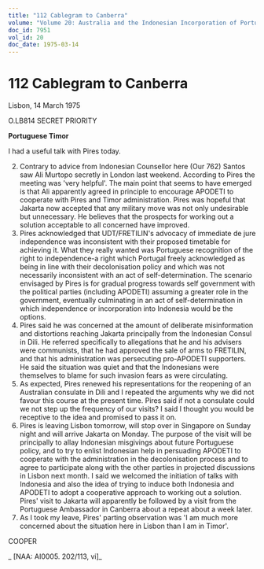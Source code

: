 ```yaml
---
title: "112 Cablegram to Canberra"
volume: "Volume 20: Australia and the Indonesian Incorporation of Portuguese Timor, 1974-1976"
doc_id: 7951
vol_id: 20
doc_date: 1975-03-14
---
```


# 112 Cablegram to Canberra

Lisbon, 14 March 1975

O.LB814 SECRET PRIORITY

**Portuguese Timor**

I had a useful talk with Pires today.

  2. Contrary to advice from Indonesian Counsellor here (Our 762) Santos saw Ali Murtopo secretly in London last weekend. According to Pires the meeting was 'very helpful'. The main point that seems to have emerged is that Ali apparently agreed in principle to encourage APODETI to cooperate with Pires and Timor administration. Pires was hopeful that Jakarta now accepted that any military move was not only undesirable but unnecessary. He believes that the prospects for working out a solution acceptable to all concerned have improved.
  3. Pires acknowledged that UDT/FRETILIN's advocacy of immediate de jure independence was inconsistent with their proposed timetable for achieving it. What they really wanted was Portuguese recognition of the right to independence-a right which Portugal freely acknowledged as being in line with their decolonisation policy and which was not necessarily inconsistent with an act of self-determination. The scenario envisaged by Pires is for gradual progress towards self government with the political parties (including APODETI) assuming a greater role in the government, eventually culminating in an act of self-determination in which independence or incorporation into Indonesia would be the options.
  4. Pires said he was concerned at the amount of deliberate misinformation and distortions reaching Jakarta principally from the Indonesian Consul in Dili. He referred specifically to allegations that he and his advisers were communists, that he had approved the sale of arms to FRETILIN, and that his administration was persecuting pro-APODETI supporters. He said the situation was quiet and that the Indonesians were themselves to blame for such invasion fears as were circulating.
  5. As expected, Pires renewed his representations for the reopening of an Australian consulate in Dili and I repeated the arguments why we did not favour this course at the present time. Pires said if not a consulate could we not step up the frequency of our visits? I said I thought you would be receptive to the idea and promised to pass it on.
  6. Pires is leaving Lisbon tomorrow, will stop over in Singapore on Sunday night and will arrive Jakarta on Monday. The purpose of the visit will be principally to allay Indonesian misgivings about future Portuguese policy, and to try to enlist Indonesian help in persuading APODETI to cooperate with the administration in the decolonisation process and to agree to participate along with the other parties in projected discussions in Lisbon next month. I said we welcomed the initiation of talks with Indonesia and also the idea of trying to induce both Indonesia and APODETI to adopt a cooperative approach to working out a solution. Pires' visit to Jakarta will apparently be followed by a visit from the Portuguese Ambassador in Canberra about a repeat about a week later.
  7. As I took my leave, Pires' parting observation was 'I am much more concerned about the situation here in Lisbon than I am in Timor'.



COOPER

_ [NAA: AI0005. 202/113, vi]_
